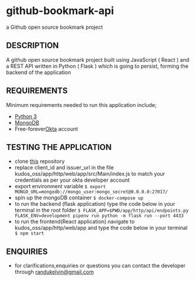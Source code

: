 # github-bookmark-api
a Github open source bookmark project 

## DESCRIPTION
A github open source bookmark project built using JavaScript ( React )  and a REST API written in Python ( Flask ) which is going to persist, forming the backend of the application

## REQUIREMENTS
Minimum requirements needed to run this application include;
- [Python 3](https://www.python.org/download/releases/3.0/)
- [MongoDB](https://www.mongodb.com/)
- Free-forever[Okta](https://developer.okta.com/signup/) account

## TESTING THE APPLICATION
- clone [this](https://github.com/kelvinrandu/github-bookmark-api) repository
- replace  client_id and issuer_url in the file kudos_oss/app/http/web/app/src/Main/index.js to match your credentials as per your okta developer account
- export environment variable
``` $ export MONGO_URL=mongodb://mongo_user:mongo_secret@0.0.0.0:27017/ ```
- spin up the mongoDB container
``` $ docker-compose up ```
- to run the backend (flask application) type the code below in your terminal in the root folder
``` $ FLASK_APP=$PWD/app/http/api/endpoints.py FLASK_ENV=development pipenv run python -m flask run --port 4433 ```
- to run the frontend(React application) navigate to kudos_oss/app/http/web/app and type the code below in your terminal
``` $ npm start```

## ENQUIRIES
- for clarifications,enquiries or questions you can contact the developer through randukelvin@gmail.com